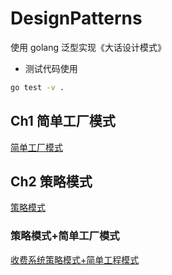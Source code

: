# DesignPatterns

使用 golang 泛型实现《大话设计模式》

- 测试代码使用

```bash
go test -v .
```

## Ch1 简单工厂模式

[简单工厂模式](./ch1/simplyfactory.go)

## Ch2 策略模式

[策略模式](./ch2/strategy.go)

### 策略模式+简单工厂模式

[收费系统策略模式+简单工程模式](./ch2/cash.go)

